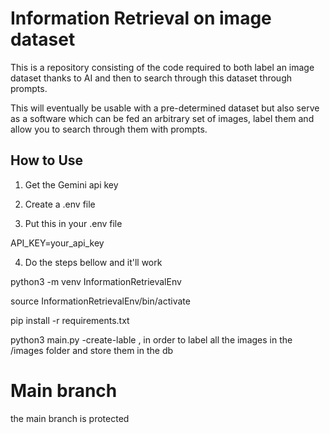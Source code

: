 # Information Retrieval on image dataset

This is a repository consisting of the code required to both label an image dataset thanks to AI and 
then to search through this dataset through prompts.

This will eventually be usable with a pre-determined dataset but also serve as a software which can be fed
an arbitrary set of images, label them and allow you to search through them with prompts.

## How to Use

1. Get the Gemini api key

2. Create a .env file

3. Put this in your .env file

API_KEY=your_api_key

4. Do the steps bellow and it'll work

python3 -m venv InformationRetrievalEnv

source InformationRetrievalEnv/bin/activate

pip install -r requirements.txt

python3 main.py -create-lable , in order to label all the images in the /images folder and store them in the db

# Main branch

the main branch is protected

